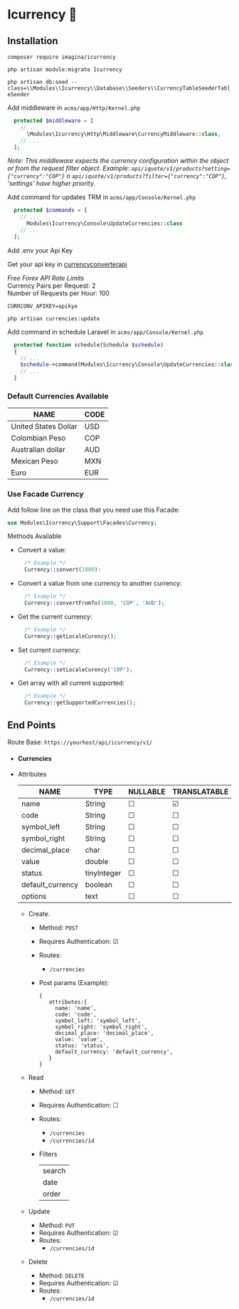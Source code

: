 # Icurrency 💱

## Installation

`composer require imagina/icurrency`

`php artisan module:migrate Icurrency`

`php artisan db:seed --class=\\Modules\\Icurrency\\Database\\Seeders\\CurrencyTableSeederTableSeeder`

Add middleware in `acms/app/Http/Kernel.php`

```php  
  protected $middleware = [
    // ...
      \Modules\Icurrency\Http\Middleware\CurrencyMiddleware::class,
    // ...
  ];
```

_Note: This middleware expects the currency configuration within the object or from the request filter object. Example:_
_`api/iquote/v1/products?setting={"currency":"COP"}` o `api/iquote/v1/products?filter={"currency":"COP"}`, 'settings' have higher priority._

Add command for updates TRM in `acms/app/Console/Kernel.php`

```php
  protected $commands = [
    // ...
      Modules\Icurrency\Console\UpdateCurrencies::class
    // ...
  ];
```

Add .env your Api Key 

Get your api key in [currencyconverterapi](https://www.currencyconverterapi.com/)

*Free Forex API Rate Limits*  
Currency Pairs per Request: 2  
Number of Requests per Hour: 100  

```env
CURRCONV_APIKEY=apikye
```

```ssh
php artisan currencies:update
```

Add command in schedule Laravel in `acms/app/Console/Kernel.php`

```php
  protected function schedule(Schedule $schedule)
  {
    // ...
    $schedule->command(Modules\Icurrency\Console\UpdateCurrencies::class)->dailyAt('01:00');
    // ...
  }
```

### Default Currencies Available

| NAME | CODE | 
| ------------- | ------------- |
| United States Dollar| USD |  
| Colombian Peso | COP |  
| Australian dollar | AUD |
| Mexican Peso | MXN |
| Euro | EUR |  

### Use Facade Currency

Add follow line on the class that you need use this Facade:

```php 
use Modules\Icurrency\Support\Facades\Currency;
```

Methods Available

* Convert a value:
  ```php
    /* Example */
    Currency::convert(1000): 
  ``` 

* Convert a value from one currency to another currency:
  ```php
    /* Example */
    Currency::convertFromTo(1000, 'COP', 'AUD');
  ```   
* Get the current currency:
  ```php
    /* Example */
    Currency::getLocaleCurency();
  ```
* Set current currency:
  ```php
    /* Example */
    Currency::setLocaleCurency('COP');
  ```
  
* Get array with all current supported:
  ```php
    /* Example */
    Currency::getSupportedCurrencies();
  ```

## End Points
Route Base: `https://yourhost/api/icurrency/v1/`

* #### Currencies

* Attributes
  
    | NAME | TYPE | NULLABLE | TRANSLATABLE |
    | ------------- | ------------- |------------- | ------------- |
    | name | String | &#9744; | &#9745; | 
    | code | String | &#9744; | &#9744; | 
    | symbol_left | String | &#9744; | &#9744; | 
    | symbol_right | String | &#9744; | &#9744; | 
    | decimal_place | char | &#9744; | &#9744; | 
    | value | double | &#9744; | &#9744; | 
    | status | tinyInteger | &#9744; | &#9744; | 
    | default_currency | boolean | &#9744; | &#9744; | 
    | options | text | &#9744; | &#9744; | 
  
  * Create.
     * Method: `POST`  
     * Requires Authentication: &#9745;
     * Routes: 
        * `/currencies`
     * Post params (Example): 
     
        ```
        {
           attributes:{
             name: 'name',
             code: 'code',
             symbol_left: 'symbol_left',
             symbol_right: 'symbol_right',
             decimal_place: 'decimal_place',
             value: 'value',
             status: 'status',
             default_currency: 'default_currency',
           }
        }
        ```
  
  * Read
    * Method: `GET`
    * Requires Authentication: &#9744;
    * Routes: 
      * `/currencies`
      * `/currencies/id`
   
    * Filters
    
        |  | 
        | ------------- |
        | search |  
        | date |  
        | order |  
  * Update
    * Method: `PUT`
    * Requires Authentication: &#9745;
    * Routes: 
      * `/currencies/id`
  
  * Delete
    * Method: `DELETE`
    * Requires Authentication: &#9745;
    * Routes: 
      * `/currencies/id`

